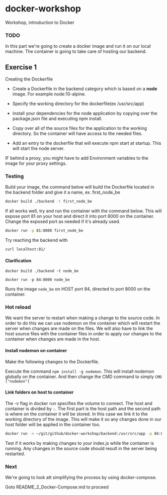 # docker-workshop
Workshop, introduction to Docker

### TODO
In this part we're going to create a docker image and run it on our local machine. The container is going to take care of hosting our backend.

## Exercise 1
Creating the Dockerfile

+ Create a Dockerfile in the backend category which is based on a **node** image. For example node:10-alpine. 

+ Specify the working directory for the dockerfile(ex /usr/src/app)

+ Install your dependencies for the node application by copying over the package.json file and executing npm install. 

+ Copy over all of the source files for the application to the working directory. So the container will have access to the needed files.

+ Add an entry to the dockerfile that will execute npm start at startup. This will start the node server.

IF behind a proxy, you might have to add Environment variables to the image for your proxy settings.

### Testing
Build your image, the command below will build the Dockerfile located in the backend folder and give it a name, ex.  first_node_be
```bash
docker build ./backend -t first_node_be
```

If all works well, try and run the container with the command below. This will expose port 81 on your host and direct it into port 8000 on the container. Change the exposed port as needed if it's already used.

```bash
docker run -p 81:8000 first_node_be
```
Try reaching the backend with
```bash
curl localhost:81/
```

#### Clarification
`docker build ./backend -t node_be`

`docker run -p 84:8000 node_be`

Runs the image `node_be` on HOST port 84, directed to port 8000 on the container. 

### Hot reload
We want the server to restart when making a change to the source code. In order to do this we can use nodemon on the container which will restart the server when changes are made on the files. We will also have to link the host source files with the container files in order to apply our changes to the container when changes are made in the host.

#### Install nodemon on container
Make the following changes to the Dockerfile.

Execute the command `npm install -g nodemon`. This will install nodemon globally on the container. And then change the CMD command to simply `CMD ["nodemon"]`

#### Link folders on host to container
The -v flag in docker run specifies the volume to connect. The host and container is divided by `:`. The first part is the host path and the second path is where on the container it will be stored. In this case we link it to the working directory of the image. This will make it so any changes done in our host folder will be applied in the container too.
```bash
docker run -v ~/git/github/docker-workshop/backend:/usr/src/app -p 84:8000 node_be
```

Test if it works by making changes to your index.js while the container is running. Any changes in the source code should result in the server being restarted.

### Next
We're going to look att simplifying the process by using docker-compose.

Goto README_2_Docker-Compose.md to proceed